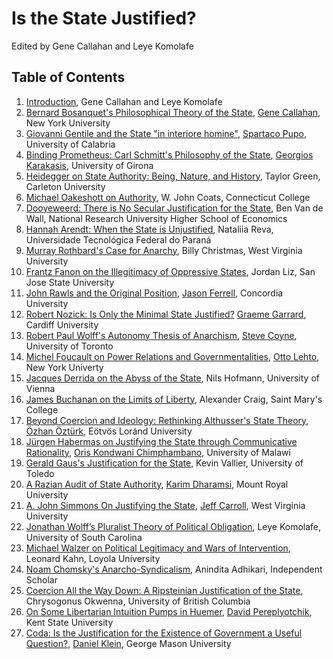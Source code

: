 # Is the State Justified?

Edited by Gene Callahan and Leye Komolafe


## Table of Contents

1. [Introduction](intro.md), Gene Callahan and Leye Komolafe
1. [Bernard Bosanquet's Philosophical Theory of the State](abstracts.bosanquet.md),
[Gene Callahan](bios/callahan.md), New York University
1. [Giovanni Gentile and the State "in interiore homine"](abstracts/gentile.md),
[Spartaco Pupo](bios/pupo.md), University of Calabria
1. [Binding Prometheus: Carl Schmitt's Philosophy of the State](abstracts/schmitt.md),
[Georgios Karakasis](bios/karakasis.md), University of Girona
1. [Heidegger on State Authority: Being, Nature, and History](abstracts/heidegger.md), Taylor Green, Carleton University
1. [Michael Oakeshott on Authority](abstracts/oakeshott.md), W. John Coats, Connecticut College
1. [Dooyeweerd: There is No Secular Justification for the State](abstracts/dooyeweerd.md), Ben Van de Wall,
National Research University Higher School of Economics
1. [Hannah Arendt: When the State is Unjustified](abstracts/arendt.md), Nataliia Reva, Universidade Tecnológica Federal do Paraná
1. [Murray Rothbard's Case for Anarchy](abstracts/rothbard.md), Billy Christmas, West Virginia University
1. [Frantz Fanon on the Illegitimacy of Oppressive States](abstracts/fanon.md), Jordan Liz, San Jose State University
1. [John Rawls and the Original Position](abstracts/rawls.md),
[Jason Ferrell](bios/ferrell.md), Concordia University
1. [Robert Nozick: Is Only the Minimal State Justified?](abstracts/nozick.md)
[Graeme Garrard](bios/garrard.md), Cardiff University
1. [Robert Paul Wolff's Autonomy Thesis of Anarchism](abstracts/wolff.md),
[Steve Coyne](bios/coyne.md), University of Toronto
1. [Michel Foucault on Power Relations and Governmentalities](abstracts/focault.md),
[Otto Lehto](bios/lehto.md), New York Univerty
1. [Jacques Derrida on the Abyss of the State](abstracts/derrida.md), Nils Hofmann, University of Vienna
1. [James Buchanan on the Limits of Liberty](abstracts/buchanan.md), Alexander Craig, Saint Mary's College
1. [Beyond Coercion and Ideology: Rethinking Althusser's State Theory](abstracts/althusser.md),
[Özhan Öztürk](bios/ozturk.md), Eötvös Loránd University
1. [Jürgen Habermas on Justifying the State through Communicative Rationality](abstracts/habermas.md),
[Oris Kondwani Chimphambano](bios/chimphambano.md), University of Malawi
1. [Gerald Gaus's Justification for the State](abstracts/gaus.md), Kevin Vallier, University of Toledo
1. [A Razian Audit of State Authority](abstracts/raz.md),
[Karim Dharamsi](bios/dharamsi.md), Mount Royal University
1. [A. John Simmons On Justifying the State](abstracts/simmons.md),
[Jeff Carroll](bios/carroll.md), West Virginia University
1. [Jonathan Wolff’s Pluralist Theory of Political Obligation](abstracts/jwolff.md), Leye Komolafe, University of South Carolina
1. [Michael Walzer on Political Legitimacy and Wars of Intervention](abstracts/walzer.md), Leonard Kahn, Loyola
    University
1. [Noam Chomsky's Anarcho-Syndicalism](abstracts/chomsky.md), Anindita Adhikari, Independent Scholar
1. [Coercion All the Way Down: A Ripsteinian Justification of the State](abstracts/ripstein.md), Chrysogonus Okwenna, University of British Columbia
1. [On Some Libertarian Intuition Pumps in Huemer](abstracts/huemer.md),
[David Pereplyotchik](bios/pereplyotchik.md), Kent State University
1. [Coda: Is the Justification for the Existence of Government a Useful Question?](abstracts/coda.md),
[Daniel Klein](bios/klein.md), George Mason University

